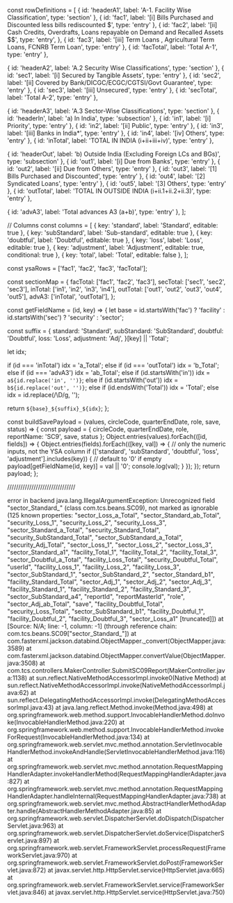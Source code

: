 const rowDefinitions = [
  { id: 'headerA1', label: 'A-1. Facility Wise Classification', type: 'section' },
  { id: 'fac1', label: '[i] Bills Purchased and Discounted less bills rediscounted $', type: 'entry' },
  {
    id: 'fac2',
    label: '[ii] Cash Credits, Overdrafts, Loans repayable on Demand and Recalled Assets $$',
    type: 'entry',
  },
  { id: 'fac3', label: '[iii]  Term Loans , Agricultural Term Loans, FCNRB Term Loan', type: 'entry' },
  { id: 'facTotal', label: 'Total A-1', type: 'entry' },

  { id: 'headerA2', label: 'A.2 Security Wise Classifications', type: 'section' },
  { id: 'sec1', label: '[i] Secured by Tangible Assets', type: 'entry' },
  { id: 'sec2', label: '[ii] Covered by Bank/DICGC/ECGC/CGTSI/Govt Guarantee', type: 'entry' },
  { id: 'sec3', label: '[iii] Unsecured', type: 'entry' },
  { id: 'secTotal', label: 'Total A-2', type: 'entry' },

  { id: 'headerA3', label: 'A.3 Sector-Wise Classifications', type: 'section' },
  { id: 'headerIn', label: 'a) In India', type: 'subsection' },
  { id: 'in1', label: '[i] Priority', type: 'entry' },
  { id: 'in2', label: '[ii] Public', type: 'entry' },
  { id: 'in3', label: '[iii] Banks in India*', type: 'entry' },
  { id: 'in4', label: '[iv] Others', type: 'entry' },
  { id: 'inTotal', label: 'TOTAL IN INDIA (i+ii+iii+iv)', type: 'entry' },

  { id: 'headerOut', label: 'b) Outside India (Excluding Foreign LCs and BGs)', type: 'subsection' },
  { id: 'out1', label: '[i] Due from Banks', type: 'entry' },
  { id: 'out2', label: '[ii] Due from Others', type: 'entry' },
  { id: 'out3', label: '[1] Bills Purchased and Discounted', type: 'entry' },
  { id: 'out4', label: '[2] Syndicated Loans', type: 'entry' },
  { id: 'out5', label: '[3] Others', type: 'entry' },
  { id: 'outTotal', label: 'TOTAL IN OUTSIDE INDIA (i+ii.1+ii.2+ii.3)', type: 'entry' },

  { id: 'advA3', label: 'Total advances A3 (a+b)', type: 'entry' },
];

// Columns
const columns = [
  { key: 'standard', label: 'Standard', editable: true },
  { key: 'subStandard', label: 'Sub-standard', editable: true },
  { key: 'doubtful', label: 'Doubtful', editable: true },
  { key: 'loss', label: 'Loss', editable: true },
  { key: 'adjustment', label: 'Adjustment', editable: true, conditional: true },
  { key: 'total', label: 'Total', editable: false },
];

const ysaRows = ['fac1', 'fac2', 'fac3', 'facTotal'];

const sectionMap = {
  facTotal: ['fac1', 'fac2', 'fac3'],
  secTotal: ['sec1', 'sec2', 'sec3'],
  inTotal: ['in1', 'in2', 'in3', 'in4'],
  outTotal: ['out1', 'out2', 'out3', 'out4', 'out5'],
  advA3: ['inTotal', 'outTotal'],
};

const getFieldName = (id, key) => {
  let base = id.startsWith('fac') ? 'facility' : id.startsWith('sec') ? 'security' : 'sector';

  const suffix =
    {
      standard: 'Standard',
      subStandard: 'SubStandard',
      doubtful: 'Doubtful',
      loss: 'Loss',
      adjustment: 'Adj',
    }[key] || 'Total';

  let idx;

  if (id === 'inTotal') idx = 'a_Total';
  else if (id === 'outTotal') idx = 'b_Total';
  else if (id === 'advA3') idx = 'ab_Total';
  else if (id.startsWith('in')) idx = `a${id.replace('in', '')}`;
  else if (id.startsWith('out')) idx = `b${id.replace('out', '')}`;
  else if (id.endsWith('Total')) idx = 'Total';
  else idx = id.replace(/\D/g, '');

  return `${base}_${suffix}_${idx}`;
};

const buildSavePayload = (values, circleCode, quarterEndDate, role, save, status) => {
  const payload = { circleCode, quarterEndDate, role, reportName: 'SC9', save, status };
  Object.entries(values).forEach(([id, fields]) => {
    Object.entries(fields).forEach(([key, val]) => {
      // only the numeric inputs, not the YSA column
      if (['standard', 'subStandard', 'doubtful', 'loss', 'adjustment'].includes(key)) {
        // default to '0' if empty
        payload[getFieldName(id, key)] = val || '0';
        console.log(val);
      }
    });
  });
  return payload;
};


///////////////////////////////

error in backend
java.lang.IllegalArgumentException: Unrecognized field "sector_Standard_" (class com.tcs.beans.SC09), not marked as ignorable (125 known properties: "sector_Loss_a_Total", "sector_Standard_ab_Total", "security_Loss_1", "security_Loss_2", "security_Loss_3", "sector_Standard_a_Total", "security_Standard_Total", "security_SubStandard_Total", "sector_SubStandard_a_Total", "security_Adj_Total", "sector_Loss_1", "sector_Loss_2", "sector_Loss_3", "sector_Standard_a1", "facility_Total_1", "facility_Total_2", "facility_Total_3", "sector_Doubtful_a_Total", "facility_Loss_Total", "security_Doubtful_Total", "userId", "facility_Loss_1", "facility_Loss_2", "facility_Loss_3", "sector_SubStandard_1", "sector_SubStandard_2", "sector_Standard_b1", "facility_Standard_Total", "sector_Adj_1", "sector_Adj_2", "sector_Adj_3", "facility_Standard_1", "facility_Standard_2", "facility_Standard_3", "sector_SubStandard_a4", "reportId", "reportMasterId", "role", "sector_Adj_ab_Total", "save", "facility_Doubtful_Total", "security_Loss_Total", "sector_SubStandard_b1", "facility_Doubtful_1", "facility_Doubtful_2", "facility_Doubtful_3", "sector_Loss_a1" [truncated]])
 at [Source: N/A; line: -1, column: -1] (through reference chain: com.tcs.beans.SC09["sector_Standard_"])
	at com.fasterxml.jackson.databind.ObjectMapper._convert(ObjectMapper.java:3589)
	at com.fasterxml.jackson.databind.ObjectMapper.convertValue(ObjectMapper.java:3508)
	at com.tcs.controllers.MakerController.SubmitSC09Report(MakerController.java:1138)
	at sun.reflect.NativeMethodAccessorImpl.invoke0(Native Method)
	at sun.reflect.NativeMethodAccessorImpl.invoke(NativeMethodAccessorImpl.java:62)
	at sun.reflect.DelegatingMethodAccessorImpl.invoke(DelegatingMethodAccessorImpl.java:43)
	at java.lang.reflect.Method.invoke(Method.java:498)
	at org.springframework.web.method.support.InvocableHandlerMethod.doInvoke(InvocableHandlerMethod.java:220)
	at org.springframework.web.method.support.InvocableHandlerMethod.invokeForRequest(InvocableHandlerMethod.java:134)
	at org.springframework.web.servlet.mvc.method.annotation.ServletInvocableHandlerMethod.invokeAndHandle(ServletInvocableHandlerMethod.java:116)
	at org.springframework.web.servlet.mvc.method.annotation.RequestMappingHandlerAdapter.invokeHandlerMethod(RequestMappingHandlerAdapter.java:827)
	at org.springframework.web.servlet.mvc.method.annotation.RequestMappingHandlerAdapter.handleInternal(RequestMappingHandlerAdapter.java:738)
	at org.springframework.web.servlet.mvc.method.AbstractHandlerMethodAdapter.handle(AbstractHandlerMethodAdapter.java:85)
	at org.springframework.web.servlet.DispatcherServlet.doDispatch(DispatcherServlet.java:963)
	at org.springframework.web.servlet.DispatcherServlet.doService(DispatcherServlet.java:897)
	at org.springframework.web.servlet.FrameworkServlet.processRequest(FrameworkServlet.java:970)
	at org.springframework.web.servlet.FrameworkServlet.doPost(FrameworkServlet.java:872)
	at javax.servlet.http.HttpServlet.service(HttpServlet.java:665)
	at org.springframework.web.servlet.FrameworkServlet.service(FrameworkServlet.java:846)
	at javax.servlet.http.HttpServlet.service(HttpServlet.java:750)
